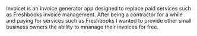 Invoicet is an invoice generator app designed to replace paid services such as Freshbooks invoice management. After being a contractor for a while and paying for services such as Freshbooks I wanted to provide other small business owners the ability to mnanage their invoices for free. 
